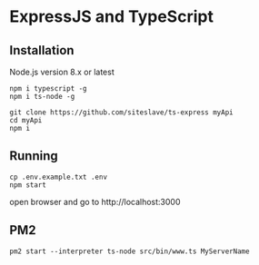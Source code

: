 # ExpressJS and TypeScript

## Installation

Node.js version 8.x or latest

```
npm i typescript -g
npm i ts-node -g
```

```
git clone https://github.com/siteslave/ts-express myApi
cd myApi
npm i
```

## Running

```
cp .env.example.txt .env
npm start
```

open browser and go to http://localhost:3000

## PM2

```
pm2 start --interpreter ts-node src/bin/www.ts MyServerName
```

